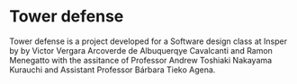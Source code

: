 # Tower defense
Tower defense is a project developed for a Software design class at Insper by by Victor Vergara Arcoverde de Albuquerqye Cavalcanti and Ramon Menegatto with the assitance of Professor Andrew Toshiaki Nakayama Kurauchi and Assistant Professor Bárbara Tieko Agena.


